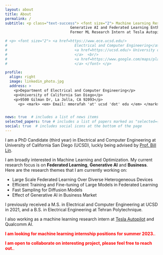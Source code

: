 ```yaml
---
layout: about
title: About
permalink: /
subtitle: <p class="text-success"> <font size="2"> Machine Learning Researcher <br/> 
                              Generative AI and Federated Learning Enthusiast <br/> 
                              Former ML Research Intern at Tesla Autopilot and Qualcomm AI </font> </p>

# <p> <font size="2"> <a href=https://www.ece.ucsd.edu/>
#                               Electrical and Computer Engineering</a> <br/>
#                               <a href=https://ucsd.edu/> University of California San Diego
#                               </a>  <br/>
#                               <a href=https://www.google.com/maps/place/UC+San+Diego+Jacobs+School+of+Engineering/@32.8815397,-117.2376722,17z/data=!3m1!4b1!4m5!3m4!1s0x80dc06c3689b4f99:0xdf55f97f07f34d4f!8m2!3d32.8815352!4d-117.2354835> 9500 Gilman Dr, La Jolla, CA 92093
#                               </a> </font> </p> 

profile:
  align: right
  image: linkedin_photo.jpg
  address: >
    <p>Department of Electrical and Computer Engineering</p>
    <p>University of California San Diego</p>
    <p>9500 Gilman Dr, La Jolla, CA 92093</p>
      <p> <mark> <em> Email: mmorafah 'at' ucsd 'dot' edu </em> </mark> </p>


news: true  # includes a list of news items
selected_papers: true # includes a list of papers marked as "selected={true}"
social: true  # includes social icons at the bottom of the page
---
```


I am a PhD Candidate (third year) in Electrical and Computer Engineering at University of California San Diego (UCSD), luckly being advised by [Prof. Bill Lin](http://cwcserv.ucsd.edu/~billlin/).

I am broadly interested in Machine Learning and Optimization. My current research focus is on **Federated Learning**, **Generative AI** and **Business**. Here are the research themes that I am currently working on: 

- Large Scale Federated Learning Over Diverse Heterogeneous Devices
- Efficient Training and Fine-tuning of Large Models in Federated Learning
- Fast Sampling for Diffusion Models 
- Effect of Generative AI in Business Market

I previously received a M.S. in Electrical and Computer Engineering at UCSD in 2021, and a B.S. in Electrical Engineering at Tehran Polytechnique.

I also working as a machine learning research intern at [Tesla Autopilot](https://www.tesla.com/autopilot) and Qualcomm AI.  

<span style="color: red;">**I am looking for machine learning internship positions for summer 2023.**.</span>

<span style="color: red;">**I am open to collaborate on interesting project, please feel free to reach out.**.</span>



